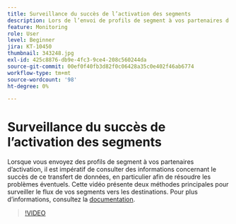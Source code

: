 ```yaml
---
title: Surveillance du succès de l’activation des segments
description: Lors de l’envoi de profils de segment à vos partenaires d’activation, il est impératif de consulter les informations concernant le succès de ce transfert de données, en particulier y.. (Les descriptions doivent comporter entre 60 et 160 caractères).
feature: Monitoring
role: User
level: Beginner
jira: KT-10450
thumbnail: 343248.jpg
exl-id: 425c8876-db9e-4fc3-9ce4-208c560244da
source-git-commit: 00ef0f40fb3d82f0c06428a35c0e402f46ab6774
workflow-type: tm+mt
source-wordcount: '98'
ht-degree: 0%

---
```


# Surveillance du succès de l’activation des segments

Lorsque vous envoyez des profils de segment à vos partenaires d’activation, il est impératif de consulter des informations concernant le succès de ce transfert de données, en particulier afin de résoudre les problèmes éventuels. Cette vidéo présente deux méthodes principales pour surveiller le flux de vos segments vers les destinations. Pour plus d’informations, consultez la [documentation](https://experienceleague.adobe.com/docs/experience-platform/dataflows/ui/monitor-segments.html?lang=en).

>[!VIDEO](https://video.tv.adobe.com/v/343248/?learn=on)

